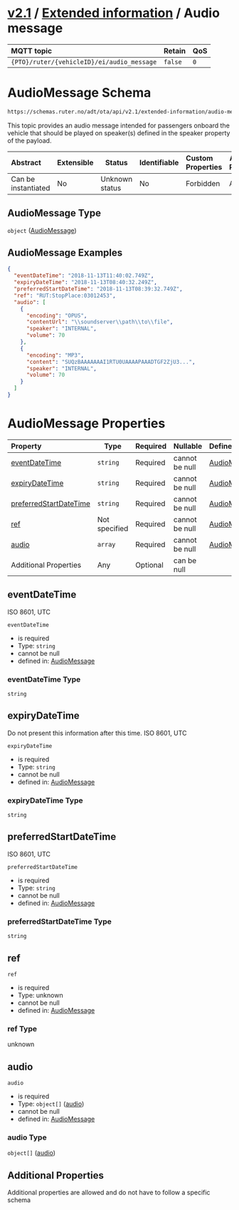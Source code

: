 # [v2.1](../../README.md) / [Extended information](README.md) / Audio message 
 
MQTT topic                                          | Retain   | QoS 
| :------------------------------------------------ | -------- | -------- |
```{PTO}/ruter/{vehicleID}/ei/audio_message```  | ```false``` | ```0```

# AudioMessage Schema

```txt
https://schemas.ruter.no/adt/ota/api/v2.1/extended-information/audio-message.json
```

This topic provides an audio message intended for passengers onboard the vehicle that should be played on speaker(s) defined in the speaker property of the payload.


| Abstract            | Extensible | Status         | Identifiable | Custom Properties | Additional Properties | Access Restrictions | Defined In                                                                                        |
| :------------------ | ---------- | -------------- | ------------ | :---------------- | --------------------- | ------------------- | ------------------------------------------------------------------------------------------------- |
| Can be instantiated | No         | Unknown status | No           | Forbidden         | Allowed               | none                | [audio-message.json](../../schema/extended-information/audio-message.json "open original schema") |

## AudioMessage Type

`object` ([AudioMessage](audio-message.md))

## AudioMessage Examples

```json
{
  "eventDateTime": "2018-11-13T11:40:02.749Z",
  "expiryDateTime": "2018-11-13T08:40:32.249Z",
  "preferredStartDateTime": "2018-11-13T08:39:32.749Z",
  "ref": "RUT:StopPlace:03012453",
  "audio": [
    {
      "encoding": "OPUS",
      "contentUrl": "\\soundserver\\path\\to\\file",
      "speaker": "INTERNAL",
      "volume": 70
    },
    {
      "encoding": "MP3",
      "content": "SUQzBAAAAAAAI1RTU0UAAAAPAAADTGF2ZjU3...",
      "speaker": "INTERNAL",
      "volume": 70
    }
  ]
}
```

# AudioMessage Properties

| Property                                          | Type          | Required | Nullable       | Defined by                                                                                                                                   |
| :------------------------------------------------ | ------------- | -------- | -------------- | :------------------------------------------------------------------------------------------------------------------------------------------- |
| [eventDateTime](#eventdatetime)                   | `string`      | Required | cannot be null | [AudioMessage](audio-message-properties-eventdatetime.md "\#/properties/eventDateTime#/properties/eventDateTime")                            |
| [expiryDateTime](#expirydatetime)                 | `string`      | Required | cannot be null | [AudioMessage](audio-message-properties-expirydatetime.md "\#/properties/expiryDateTime#/properties/expiryDateTime")                         |
| [preferredStartDateTime](#preferredstartdatetime) | `string`      | Required | cannot be null | [AudioMessage](audio-message-properties-preferredstartdatetime.md "\#/properties/preferredStartDateTime#/properties/preferredStartDateTime") |
| [ref](#ref)                                       | Not specified | Required | cannot be null | [AudioMessage](audio-message-properties-ref.md "\#/properties/ref#/properties/ref")                                                          |
| [audio](#audio)                                   | `array`       | Required | cannot be null | [AudioMessage](audio-message-properties-audio.md "\#/properties/audio#/properties/audio")                                                    |
| Additional Properties                             | Any           | Optional | can be null    |                                                                                                                                              |

## eventDateTime

ISO 8601, UTC


`eventDateTime`

-   is required
-   Type: `string`
-   cannot be null
-   defined in: [AudioMessage](audio-message-properties-eventdatetime.md "\#/properties/eventDateTime#/properties/eventDateTime")

### eventDateTime Type

`string`

## expiryDateTime

Do not present this information after this time. ISO 8601, UTC


`expiryDateTime`

-   is required
-   Type: `string`
-   cannot be null
-   defined in: [AudioMessage](audio-message-properties-expirydatetime.md "\#/properties/expiryDateTime#/properties/expiryDateTime")

### expiryDateTime Type

`string`

## preferredStartDateTime

ISO 8601, UTC


`preferredStartDateTime`

-   is required
-   Type: `string`
-   cannot be null
-   defined in: [AudioMessage](audio-message-properties-preferredstartdatetime.md "\#/properties/preferredStartDateTime#/properties/preferredStartDateTime")

### preferredStartDateTime Type

`string`

## ref




`ref`

-   is required
-   Type: unknown
-   cannot be null
-   defined in: [AudioMessage](audio-message-properties-ref.md "\#/properties/ref#/properties/ref")

### ref Type

unknown

## audio




`audio`

-   is required
-   Type: `object[]` ([audio](audio-message-properties-audio-audio.md))
-   cannot be null
-   defined in: [AudioMessage](audio-message-properties-audio.md "\#/properties/audio#/properties/audio")

### audio Type

`object[]` ([audio](audio-message-properties-audio-audio.md))

## Additional Properties

Additional properties are allowed and do not have to follow a specific schema
